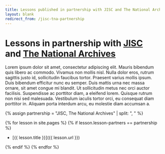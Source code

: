 ```yaml
---
title: Lessons published in partnership with JISC and The National Archives
layout: blank
redirect_from: /jisc-tna-partnership
---
```


# Lessons in partnership with [JISC](https://www.jisc.ac.uk/) and [The National Archives](https://www.nationalarchives.gov.uk/)

<!-- Partnership blurb -->
Lorem ipsum dolor sit amet, consectetur adipiscing elit. Mauris bibendum quis libero ac commodo. Vivamus non mollis nisl. Nulla dolor eros, rutrum sagittis justo id, sollicitudin faucibus tortor. Praesent varius mollis ipsum. Duis bibendum efficitur nunc eu semper. Duis mattis urna nec massa ornare, sit amet congue mi blandit. Ut sollicitudin metus nec orci auctor facilisis. Suspendisse ac porttitor diam, a eleifend lorem. Quisque rutrum non nisi sed malesuada. Vestibulum iaculis tortor orci, eu consequat diam porttitor in. Aliquam porta interdum arcu, eu molestie diam accumsan a.

<!-- Defines an array to find the lessons that are part of the partnership -->
{% assign partnership = "JISC, The National Archives" | split: ", " %}

<!-- Loops through the lessons to find the ones that are part of the partnership -->
{% for lesson in site.pages %}
{% if lesson.lesson-partners == partnership %}

- [{{ lesson.title }}]({{ lesson.url }})

{% endif %}
{% endfor %}